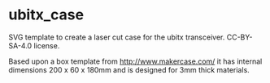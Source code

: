 # ubitx_case
SVG template to create a laser cut case for the ubitx transceiver. CC-BY-SA-4.0 license.

Based upon a box template from http://www.makercase.com/ it has internal dimensions 200 x 60 x 180mm and is designed for 3mm thick materials.
